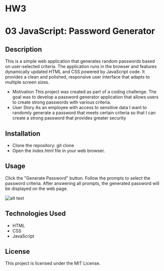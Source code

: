 # HW3
#  03 JavaScript: Password Generator

## Description

This is a simple web application that generates random passwords based on user-selected criteria. The application runs in the browser and features dynamically updated HTML and CSS powered by JavaScript code. It provides a clean and polished, responsive user interface that adapts to multiple screen sizes.
- Motivation
This project was created as part of a coding challenge. The goal was to develop a password generator application that allows users to create strong passwords with various criteria.
- User Story
As an employee with access to sensitive data I want to randomly generate a password that meets certain criteria so that I can create a strong password that provides greater security 


## Installation
- Clone the repository: git clone <repository-url>
- Open the index.html file in your web browser.

## Usage
Click the "Generate Password" button.
Follow the prompts to select the password criteria.
After answering all prompts, the generated password will be displayed on the web page.

![alt text](assets/Screenshot%202024-02-19%20at%209.58.04 AM.png)

## Technologies Used
- HTML
- CSS
- JavaScript

## License
This project is licensed under the MIT License.

